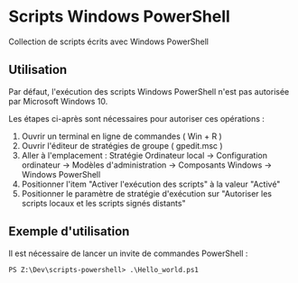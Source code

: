 # Scripts Windows PowerShell

Collection de scripts écrits avec Windows PowerShell

## Utilisation

Par défaut, l'exécution des scripts Windows PowerShell n'est pas autorisée par Microsoft Windows 10. 

Les étapes ci-après sont nécessaires pour autoriser ces opérations : 

1. Ouvrir un terminal en ligne de commandes ( Win + R )
2. Ouvrir l'éditeur de stratégies de groupe ( gpedit.msc )
3. Aller à l'emplacement : Stratégie Ordinateur local -> Configuration ordinateur -> Modèles d'administration -> Composants Windows -> Windows PowerShell
4. Positionner l'item "Activer l'exécution des scripts" à la valeur "Activé"
5. Positionner le paramètre de stratégie d'exécution sur "Autoriser les scripts locaux et les scripts signés distants"

## Exemple d'utilisation

Il est nécessaire de lancer un invite de commandes PowerShell :

```
PS Z:\Dev\scripts-powershell> .\Hello_world.ps1
```
